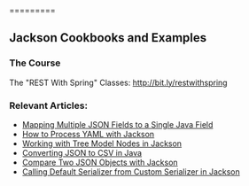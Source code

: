 =========

## Jackson Cookbooks and Examples

### The Course
The "REST With Spring" Classes: http://bit.ly/restwithspring

### Relevant Articles: 
- [Mapping Multiple JSON Fields to a Single Java Field](https://www.baeldung.com/json-multiple-fields-single-java-field)
- [How to Process YAML with Jackson](https://www.baeldung.com/jackson-yaml)
- [Working with Tree Model Nodes in Jackson](https://www.baeldung.com/jackson-json-node-tree-model)
- [Converting JSON to CSV in Java](https://www.baeldung.com/java-converting-json-to-csv)
- [Compare Two JSON Objects with Jackson](https://www.baeldung.com/jackson-compare-two-json-objects)
- [Calling Default Serializer from Custom Serializer in Jackson](https://www.baeldung.com/jackson-call-default-serializer-from-custom-serializer)
